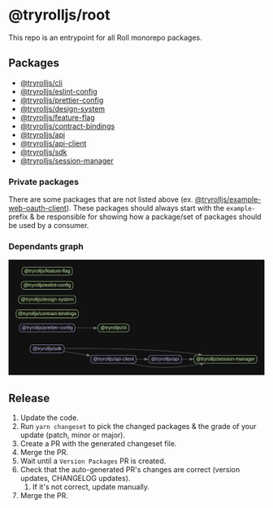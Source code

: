 # @tryrolljs/root

This repo is an entrypoint for all Roll monorepo packages.

## Packages

- [@tryrolljs/cli](./packages/cli)
- [@tryrolljs/eslint-config](./packages/eslint-config)
- [@tryrolljs/prettier-config](./packages/prettier-config)
- [@tryrolljs/design-system](./packages/design-system)
- [@tryrolljs/feature-flag](./packages/feature-flag)
- [@tryrolljs/contract-bindings](./packages/contract-bindings)
- [@tryrolljs/api](./packages/api)
- [@tryrolljs/api-client](./packages/api-client)
- [@tryrolljs/sdk](./packages/sdk)
- [@tryrolljs/session-manager](./packages/session-manager)

### Private packages

There are some packages that are not listed above (ex. [@tryrolljs/example-web-oauth-client](./examples/example-web-oauth-client)). These packages should always start with the `example-` prefix & be responsible for showing how a package/set of packages should be used by a consumer.

### Dependants graph

<div align="center">
<img src="./dependantsgraph.svg">
</div>


## Release

1. Update the code.
2. Run `yarn changeset` to pick the changed packages & the grade of your update (patch, minor or major).
3. Create a PR with the generated changeset file.
4. Merge the PR.
5. Wait until a `Version Packages` PR is created.
6. Check that the auto-generated PR's changes are correct (version updates, CHANGELOG updates).
   1. If it's not correct, update manually.
7. Merge the PR.
